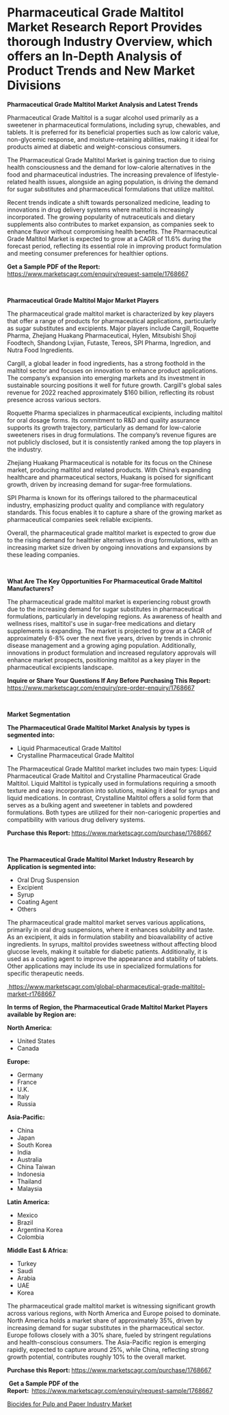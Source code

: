 <p><h1>Pharmaceutical Grade Maltitol Market Research Report Provides thorough Industry Overview, which offers an In-Depth Analysis of Product Trends and New Market Divisions</h1></p><p><strong>Pharmaceutical Grade Maltitol Market Analysis and Latest Trends</strong></p>
<p><p>Pharmaceutical Grade Maltitol is a sugar alcohol used primarily as a sweetener in pharmaceutical formulations, including syrup, chewables, and tablets. It is preferred for its beneficial properties such as low caloric value, non-glycemic response, and moisture-retaining abilities, making it ideal for products aimed at diabetic and weight-conscious consumers. </p><p>The Pharmaceutical Grade Maltitol Market is gaining traction due to rising health consciousness and the demand for low-calorie alternatives in the food and pharmaceutical industries. The increasing prevalence of lifestyle-related health issues, alongside an aging population, is driving the demand for sugar substitutes and pharmaceutical formulations that utilize maltitol. </p><p>Recent trends indicate a shift towards personalized medicine, leading to innovations in drug delivery systems where maltitol is increasingly incorporated. The growing popularity of nutraceuticals and dietary supplements also contributes to market expansion, as companies seek to enhance flavor without compromising health benefits. The Pharmaceutical Grade Maltitol Market is expected to grow at a CAGR of 11.6% during the forecast period, reflecting its essential role in improving product formulation and meeting consumer preferences for healthier options.</p></p>
<p><strong>Get a Sample PDF of the Report:&nbsp;</strong> <a href="https://www.marketscagr.com/enquiry/request-sample/1768667?utm_campaign=2097&utm_medium=2&utm_source=Github&utm_content=ia&utm_term=03042025&utm_id=pharmaceutical-grade-maltitol">https://www.marketscagr.com/enquiry/request-sample/1768667</a></p>
<p>&nbsp;</p>
<p><strong>Pharmaceutical Grade Maltitol Major Market Players</strong></p>
<p><p>The pharmaceutical grade maltitol market is characterized by key players that offer a range of products for pharmaceutical applications, particularly as sugar substitutes and excipients. Major players include Cargill, Roquette Pharma, Zhejiang Huakang Pharmaceutical, Hylen, Mitsubishi Shoji Foodtech, Shandong Lvjian, Futaste, Tereos, SPI Pharma, Ingredion, and Nutra Food Ingredients.</p><p>Cargill, a global leader in food ingredients, has a strong foothold in the maltitol sector and focuses on innovation to enhance product applications. The company’s expansion into emerging markets and its investment in sustainable sourcing positions it well for future growth. Cargill's global sales revenue for 2022 reached approximately $160 billion, reflecting its robust presence across various sectors.</p><p>Roquette Pharma specializes in pharmaceutical excipients, including maltitol for oral dosage forms. Its commitment to R&D and quality assurance supports its growth trajectory, particularly as demand for low-calorie sweeteners rises in drug formulations. The company’s revenue figures are not publicly disclosed, but it is consistently ranked among the top players in the industry.</p><p>Zhejiang Huakang Pharmaceutical is notable for its focus on the Chinese market, producing maltitol and related products. With China’s expanding healthcare and pharmaceutical sectors, Huakang is poised for significant growth, driven by increasing demand for sugar-free formulations.</p><p>SPI Pharma is known for its offerings tailored to the pharmaceutical industry, emphasizing product quality and compliance with regulatory standards. This focus enables it to capture a share of the growing market as pharmaceutical companies seek reliable excipients.</p><p>Overall, the pharmaceutical grade maltitol market is expected to grow due to the rising demand for healthier alternatives in drug formulations, with an increasing market size driven by ongoing innovations and expansions by these leading companies.</p></p>
<p>&nbsp;</p>
<p><strong>What Are The Key Opportunities For Pharmaceutical Grade Maltitol Manufacturers?</strong></p>
<p><p>The pharmaceutical grade maltitol market is experiencing robust growth due to the increasing demand for sugar substitutes in pharmaceutical formulations, particularly in developing regions. As awareness of health and wellness rises, maltitol's use in sugar-free medications and dietary supplements is expanding. The market is projected to grow at a CAGR of approximately 6-8% over the next five years, driven by trends in chronic disease management and a growing aging population. Additionally, innovations in product formulation and increased regulatory approvals will enhance market prospects, positioning maltitol as a key player in the pharmaceutical excipients landscape.</p></p>
<p><strong>Inquire or Share Your Questions If Any Before Purchasing This Report:</strong> <a href="https://www.marketscagr.com/enquiry/pre-order-enquiry/1768667?utm_campaign=2097&utm_medium=2&utm_source=Github&utm_content=ia&utm_term=03042025&utm_id=pharmaceutical-grade-maltitol">https://www.marketscagr.com/enquiry/pre-order-enquiry/1768667</a></p>
<p>&nbsp;</p>
<p><strong>Market Segmentation</strong></p>
<p><strong>The Pharmaceutical Grade Maltitol Market Analysis by types is segmented into:</strong></p>
<p><ul><li>Liquid Pharmaceutical Grade Maltitol</li><li>Crystalline Pharmaceutical Grade Maltitol</li></ul></p>
<p><p>The Pharmaceutical Grade Maltitol market includes two main types: Liquid Pharmaceutical Grade Maltitol and Crystalline Pharmaceutical Grade Maltitol. Liquid Maltitol is typically used in formulations requiring a smooth texture and easy incorporation into solutions, making it ideal for syrups and liquid medications. In contrast, Crystalline Maltitol offers a solid form that serves as a bulking agent and sweetener in tablets and powdered formulations. Both types are utilized for their non-cariogenic properties and compatibility with various drug delivery systems.</p></p>
<p><strong>Purchase this Report:&nbsp;</strong><a href="https://www.marketscagr.com/purchase/1768667?utm_campaign=2097&utm_medium=2&utm_source=Github&utm_content=ia&utm_term=03042025&utm_id=pharmaceutical-grade-maltitol">https://www.marketscagr.com/purchase/1768667</a></p>
<p>&nbsp;</p>
<p><strong>The Pharmaceutical Grade Maltitol Market Industry Research by Application is segmented into:</strong></p>
<p><ul><li>Oral Drug Suspension</li><li>Excipient</li><li>Syrup</li><li>Coating Agent</li><li>Others</li></ul></p>
<p><p>The pharmaceutical grade maltitol market serves various applications, primarily in oral drug suspensions, where it enhances solubility and taste. As an excipient, it aids in formulation stability and bioavailability of active ingredients. In syrups, maltitol provides sweetness without affecting blood glucose levels, making it suitable for diabetic patients. Additionally, it is used as a coating agent to improve the appearance and stability of tablets. Other applications may include its use in specialized formulations for specific therapeutic needs.</p></p>
<p><a href="https://www.marketscagr.com/global-pharmaceutical-grade-maltitol-market-r1768667?utm_campaign=2097&utm_medium=2&utm_source=Github&utm_content=ia&utm_term=03042025&utm_id=pharmaceutical-grade-maltitol">&nbsp;https://www.marketscagr.com/global-pharmaceutical-grade-maltitol-market-r1768667</a></p>
<p><strong>In terms of Region, the Pharmaceutical Grade Maltitol Market Players available by Region are:</strong></p>
<p>
    <p> <strong> North America: </strong>
        <ul>
            <li>United States</li>
            <li>Canada</li>
        </ul>
        </p> 
    <p> <strong> Europe: </strong>
        <ul>
            <li>Germany</li>
            <li>France</li>
            <li>U.K.</li>
            <li>Italy</li>
            <li>Russia</li>
        </ul>
        </p> 
    <p> <strong> Asia-Pacific: </strong>
        <ul>
            <li>China</li>
            <li>Japan</li>
            <li>South Korea</li>
            <li>India</li>
            <li>Australia</li>
            <li>China Taiwan</li>
            <li>Indonesia</li>
            <li>Thailand</li>
            <li>Malaysia</li>
        </ul>
        </p> 
    <p> <strong> Latin America: </strong>
        <ul>
            <li>Mexico</li>
            <li>Brazil</li>
            <li>Argentina Korea</li>
            <li>Colombia</li>
        </ul>
        </p> 
    <p> <strong> Middle East & Africa: </strong>
        <ul>
            <li>Turkey</li>
            <li>Saudi</li>
            <li>Arabia</li>
            <li>UAE</li>
            <li>Korea</li>
        </ul>
    </p>
    </p>
<p><p>The pharmaceutical grade maltitol market is witnessing significant growth across various regions, with North America and Europe poised to dominate. North America holds a market share of approximately 35%, driven by increasing demand for sugar substitutes in the pharmaceutical sector. Europe follows closely with a 30% share, fueled by stringent regulations and health-conscious consumers. The Asia-Pacific region is emerging rapidly, expected to capture around 25%, while China, reflecting strong growth potential, contributes roughly 10% to the overall market.</p></p>
<p><strong>Purchase this Report: </strong><a href="https://www.marketscagr.com/purchase/1768667?utm_campaign=2097&utm_medium=2&utm_source=Github&utm_content=ia&utm_term=03042025&utm_id=pharmaceutical-grade-maltitol">https://www.marketscagr.com/purchase/1768667</a></p>
<p>&nbsp;<strong>Get a Sample PDF of the Report:&nbsp;&nbsp;</strong><a href="https://www.marketscagr.com/enquiry/request-sample/1768667?utm_campaign=2097&utm_medium=2&utm_source=Github&utm_content=ia&utm_term=03042025&utm_id=pharmaceutical-grade-maltitol">https://www.marketscagr.com/enquiry/request-sample/1768667</a></p>
<p><strong></strong></p>
<p><p><a href="https://github.com/FlorianWolf90/Market-Research-Report-List-2/blob/main/biocides-for-pulp-and-paper-industry-market.md?utm_campaign=2097&utm_medium=2&utm_source=Github&utm_content=ia&utm_term=03042025&utm_id=pharmaceutical-grade-maltitol">Biocides for Pulp and Paper Industry Market</a></p></p>